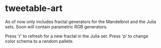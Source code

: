 # tweetable-art
As of now only includes fractal generators for the Mandelbrot and the Julia sets.
Soon will contain parametric RGB generators.

Press 'r' to refresh for a new fractal in the Julia set.
Press 'p' to change color schema to a random pallete.
